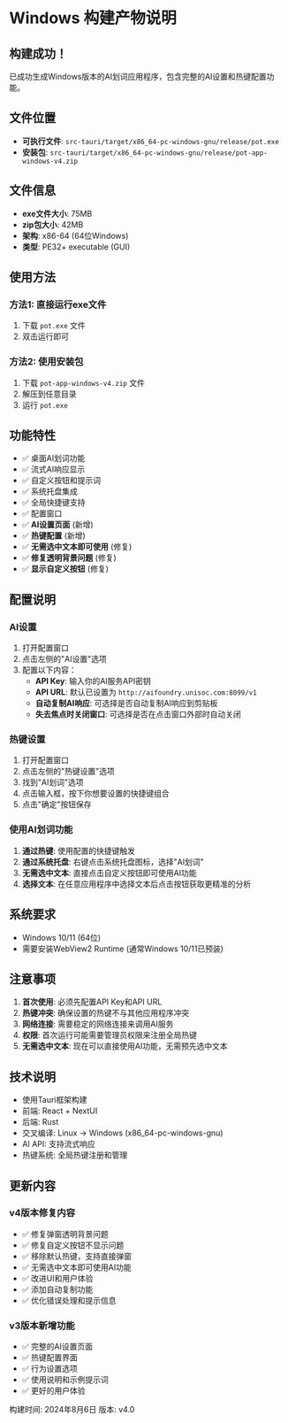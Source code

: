 # Windows 构建产物说明

## 构建成功！

已成功生成Windows版本的AI划词应用程序，包含完整的AI设置和热键配置功能。

## 文件位置

- **可执行文件**: `src-tauri/target/x86_64-pc-windows-gnu/release/pot.exe`
- **安装包**: `src-tauri/target/x86_64-pc-windows-gnu/release/pot-app-windows-v4.zip`

## 文件信息

- **exe文件大小**: 75MB
- **zip包大小**: 42MB
- **架构**: x86-64 (64位Windows)
- **类型**: PE32+ executable (GUI)

## 使用方法

### 方法1: 直接运行exe文件
1. 下载 `pot.exe` 文件
2. 双击运行即可

### 方法2: 使用安装包
1. 下载 `pot-app-windows-v4.zip` 文件
2. 解压到任意目录
3. 运行 `pot.exe`

## 功能特性

- ✅ 桌面AI划词功能
- ✅ 流式AI响应显示
- ✅ 自定义按钮和提示词
- ✅ 系统托盘集成
- ✅ 全局快捷键支持
- ✅ 配置窗口
- ✅ **AI设置页面** (新增)
- ✅ **热键配置** (新增)
- ✅ **无需选中文本即可使用** (修复)
- ✅ **修复透明背景问题** (修复)
- ✅ **显示自定义按钮** (修复)

## 配置说明

### AI设置
1. 打开配置窗口
2. 点击左侧的"AI设置"选项
3. 配置以下内容：
   - **API Key**: 输入你的AI服务API密钥
   - **API URL**: 默认已设置为 `http://aifoundry.unisoc.com:8099/v1`
   - **自动复制AI响应**: 可选择是否自动复制AI响应到剪贴板
   - **失去焦点时关闭窗口**: 可选择是否在点击窗口外部时自动关闭

### 热键设置
1. 打开配置窗口
2. 点击左侧的"热键设置"选项
3. 找到"AI划词"选项
4. 点击输入框，按下你想要设置的快捷键组合
5. 点击"确定"按钮保存

### 使用AI划词功能
1. **通过热键**: 使用配置的快捷键触发
2. **通过系统托盘**: 右键点击系统托盘图标，选择"AI划词"
3. **无需选中文本**: 直接点击自定义按钮即可使用AI功能
4. **选择文本**: 在任意应用程序中选择文本后点击按钮获取更精准的分析

## 系统要求

- Windows 10/11 (64位)
- 需要安装WebView2 Runtime (通常Windows 10/11已预装)

## 注意事项

1. **首次使用**: 必须先配置API Key和API URL
2. **热键冲突**: 确保设置的热键不与其他应用程序冲突
3. **网络连接**: 需要稳定的网络连接来调用AI服务
4. **权限**: 首次运行可能需要管理员权限来注册全局热键
5. **无需选中文本**: 现在可以直接使用AI功能，无需预先选中文本

## 技术说明

- 使用Tauri框架构建
- 前端: React + NextUI
- 后端: Rust
- 交叉编译: Linux → Windows (x86_64-pc-windows-gnu)
- AI API: 支持流式响应
- 热键系统: 全局热键注册和管理

## 更新内容

### v4版本修复内容
- ✅ 修复弹窗透明背景问题
- ✅ 修复自定义按钮不显示问题
- ✅ 移除默认热键，支持直接弹窗
- ✅ 无需选中文本即可使用AI功能
- ✅ 改进UI和用户体验
- ✅ 添加自动复制功能
- ✅ 优化错误处理和提示信息

### v3版本新增功能
- ✅ 完整的AI设置页面
- ✅ 热键配置界面
- ✅ 行为设置选项
- ✅ 使用说明和示例提示词
- ✅ 更好的用户体验

构建时间: 2024年8月6日
版本: v4.0